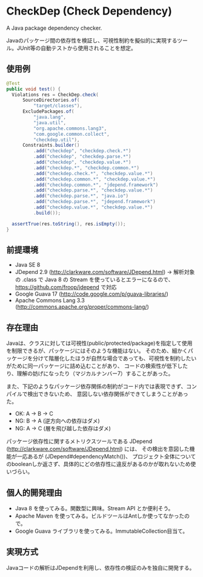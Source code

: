 CheckDep (Check Dependency)
====================

A Java package dependency checker.

Javaのパッケージ間の依存性を検証し、可視性制約を擬似的に実現するツール。JUnit等の自動テストから使用されることを想定。


使用例
--------------------

```java
@Test
public void test() {
  Violations res = CheckDep.check(
      SourceDirectories.of(
          "target/classes"),
      ExcludePackages.of(
          "java.lang",
          "java.util",
          "org.apache.commons.lang3",
          "com.google.common.collect",
          "checkdep.util"),
      Constraints.builder()
          .add("checkdep", "checkdep.check.*")
          .add("checkdep", "checkdep.parse.*")
          .add("checkdep", "checkdep.value.*")
          .add("checkdep.*", "checkdep.common.*")
          .add("checkdep.check.*", "checkdep.value.*")
          .add("checkdep.common.*", "checkdep.value.*")
          .add("checkdep.common.*", "jdepend.framework")
          .add("checkdep.parse.*", "checkdep.value.*")
          .add("checkdep.parse.*", "java.io")
          .add("checkdep.parse.*", "jdepend.framework")
          .add("checkdep.value.*", "checkdep.value.*")
          .build());

  assertTrue(res.toString(), res.isEmpty());
}
```


前提環境
--------------------

* Java SE 8
* JDepend 2.9 (http://clarkware.com/software/JDepend.html)
  -> 解析対象の .class で Java 8 の Stream を使っているとエラーになるので、https://github.com/froop/jdepend で対応
* Google Guava 17 (http://code.google.com/p/guava-libraries/)
* Apache Commons Lang 3.3 (http://commons.apache.org/proper/commons-lang/)


存在理由
--------------------

Javaは、クラスに対しては可視性(public/protected/package)を指定して使用を制限できるが、パッケージにはそのような機能はない。
そのため、細かくパッケージを分けて階層化したほうが自然な場合であっても、可視性を制約したいがために同一パッケージに詰め込むことがあり、
コードの検索性が低下したり、理解の妨げになったり（マジカルナンバー7）することがあった。

また、下記のようなパッケージ依存関係の制約がコード内では表現できず、コンパイルで検出できないため、
意図しない依存関係ができてしまうことがあった。
* OK: A -> B -> C
* NG: B -> A (逆方向への依存はダメ)
* NG: A -> C (層を飛び越した依存はダメ)

パッケージ依存性に関するメトリクスツールである JDepend (http://clarkware.com/software/JDepend.html) には、
その検出を意図した機能が一応あるが (JDepend#dependencyMatch())、
プロジェクト全体についてのbooleanしか返さず、具体的にどの依存性に違反があるのかが取れないため使いづらい。


個人的開発理由
--------------------

* Java 8 を使ってみる。関数型に興味。Stream API とか便利そう。
* Apache Maven を使ってみる。ビルドツールはAntしか使ってなかったので。
* Google Guava ライブラリを使ってみる。ImmutableCollection目当て。


実現方式
--------------------

Javaコードの解析はJDependを利用し、依存性の検証のみを独自に開発する。
